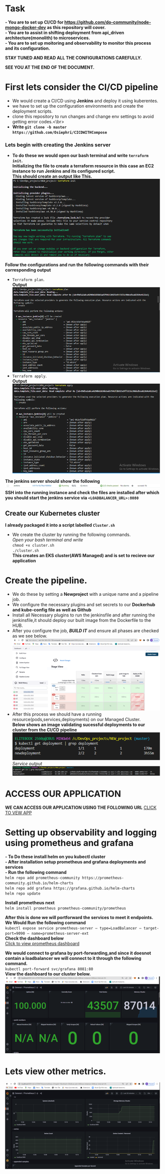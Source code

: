 # Task
**- You are to set up CI/CD for https://github.com/do-community/node-mongo-docker-dev as this repository will cover.**</br>
**- You are to assist in shifting deployment from  api_driven architecture(monolith) to microservices.**</br>
**- You are to set up moitoring and observability to monitor this process and its configuration.**</br>


**STAY TUNED AND READ ALL THE CONFIGURATIONS CAREFULLY.**</br>


**SEE YOU AT THE END OF THE DOCUMENT.**</br>

# First lets consider the CI/CD pipeline
- We would create a CI/CD using **Jenkins** and deploy it using kuberentes.
- we have to set up the configuration environments and create the deployment scripts.
- clone this repository to run changes and change env settings to avoid getting error codes.<\br>
-  **Write `git clone -b master https://github.com/Osiephri/CICDWITHCompose 
`** 

### Lets begin with creating the Jenkins server
- **To do these we would open our bash terminal and write `terraform init`.**</br>
**Initializing the file to create a terraform resource in this case an EC2 instance to run Jenkins and its configured script.**</br>
**This should create an output like This.**</br>
![Terraform Init Output](https://github.com/Osiephri/CICDWITHCompose/blob/main/assets/youverfy14.PNG)

**Follow the configurations and run the following commands with their corresponding output**</br>
- `Terraform plan`.</br>
**Output**
![Terraform plan output](https://github.com/Osiephri/CICDWITHCompose/blob/main/assets/youverfy13.PNG)
- `Terraform apply`.</br>
**Output**</br>
![Terraform apply output](https://github.com/Osiephri/CICDWITHCompose/blob/main/assets/Youverify12.PNG)

**The jenkins server should show the following**
![Jenkins server output](https://github.com/Osiephri/CICDWITHCompose/blob/main/assets/youverify11.PNG)</br>
**SSH into the running instance and check the files are installed after which you should start the jenkins service via `<LOADBALANCER_URL>:8080`**</br>

## Create our Kubernetes cluster
**I already packaged it into a script labelled `Cluster.sh`**
- We create the cluster by running the following commands.</br>
*Open your bash terminal and write*</br>
`chmod +x cluster.sh`</br>
 `./cluster.sh`</br>
**This creates an EKS cluster(AWS Managed) and is set to recieve our application** </br>


# Create the pipeline.
- We do these by setting a **Newproject** with a unique name and a pipeline job. </br>
- We configure the necessary plugins and set secrets to our **Dockerhub and kube-config file as well as Github** </br>
- Install all Necessary plugins to run the jenkinsfile and after running the jenkinsfile,it should deploy our built image from the Dockerfile to the HUB.</br>
- After you configure  the job, ***BUILD IT*** and ensure all phases are checked as we see below.</br>
![Jenkins pipeline Output](https://github.com/Osiephri/CICDWITHCompose/blob/main/assets/youverify2.PNG)
- After this process we should have a running resource(pods,services,deployments) on our Managed Cluster.</br>
**Below shows an image validating sucessful deployments to our cluster from the CI/CD pipeline**
![Kubectl Deployment](https://github.com/Osiephri/CICDWITHCompose/blob/main/assets/youverify9.PNG)
*Service output*
![Kubectl services](https://github.com/Osiephri/CICDWITHCompose/blob/main/assets/youverify10.PNG)

# ACCESS OUR APPLICATION
**WE CAN ACCESS OUR APPLICATION USING THE FOLLOWING URL**
[CLICK TO VEW APP](http://a34b6b3c0afb74a67807cf25f4e64e09-271916082.us-east-1.elb.amazonaws.com:8000/)


# Setting up observability and logging using prometheus and grafana
**- To Do these install helm on you kubectl cluster**</br>
**- After installation setup prometheus and grafana deployments and services**</br>
**- Run the following command**</br>
`helm repo add prometheus-community https://prometheus-community.github.io/helm-charts`</br>
`helm repo add grafana https://grafana.github.io/helm-charts`</br>
`helm repo update`</br>

**Install prometheus next**</br>
`helm install prometheus prometheus-community/prometheus`</br>

**After this is done we will portforward the services to meet it endpoints.**</br>
**We Would Run the following command**</br>
`kubectl expose service prometheus-server — type=LoadBalancer — target-port=9090 — name=prometheus-server-ext`</br>
**Check the dashboard below**</br>
[Click to view prometheus dashboard](abb4a2dee63c8443f92c59591d65d9f2-39184252.us-east-1.elb.amazonaws.com:80)</br>

**We would connect to grafana by port-forwarding,and since it doesnot contain a loadbalancer we will connect to it through the following command.**</br>
`kubectl port-forward svc/grafana 8081:80`</br>
**View the dashboard to our cluster below.**
![Dashboard one](https://github.com/Osiephri/CICDWITHCompose/blob/main/assets/youverfy15.PNG)
# Lets view other metrics.
![Dashboard two](https://github.com/Osiephri/CICDWITHCompose/blob/main/assets/youverfy16.PNG)
